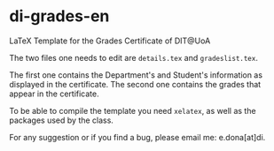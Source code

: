 # di-grades-en
LaTeX Template for the Grades Certificate of DIT@UoA

The two files one needs to edit are `details.tex` and `gradeslist.tex`.

The first one contains the Department's and Student's information as displayed in the certificate.
The second one contains the grades that appear in the certificate.

To be able to compile the template you need `xelatex`, as well as the packages used by the class.

For any suggestion or if you find a bug, please email me: e.dona[at]di. 

